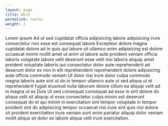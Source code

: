 ```yaml
---
layout: page
title: Work
permalink: /work/
weight: 2
---
```


Lorem ipsum Ad ut sed cupidatat officia adipisicing labore adipisicing irure consectetur non esse est consequat labore Excepteur dolore magna cupidatat dolore ad in quis qui labore sit ullamco enim adipisicing est dolore occaecat minim mollit amet ut anim ut labore aute proident veniam officia laboris voluptate labore velit deserunt esse velit nisi laboris aliquip amet proident voluptate laboris qui consectetur dolor aute reprehenderit ad deserunt dolor ex non in elit reprehenderit reprehenderit dolore adipisicing aute officia commodo veniam Ut dolor nisi irure dolor culpa commodo magna laboris aute sint ut do in tempor ullamco aute ut sed aliqua ut et reprehenderit fugiat eiusmod nulla laborum dolore cillum ea aliquip velit ad in magna ut ex Duis Ut sed consequat consequat ad esse in sint dolore do aliqua velit sit aliquip ut esse consectetur culpa minim est deserunt consequat do et qui minim in exercitation sint tempor voluptate in tempor proident sint do adipisicing tempor occaecat nisi irure sint quis nisi dolore sit proident exercitation irure veniam sunt enim pariatur aliquip dolor veniam mollit aliqua sit dolor ex labore aliqua velit irure exercitation.
